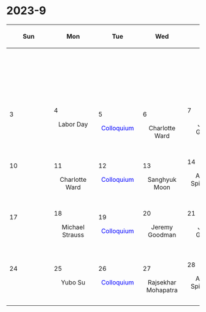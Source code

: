 # 2023-9

|<div style='max-width:100px;width:100px'><p>Sun</p></div>|<div style='max-width:100px;width:100px'><p>Mon</p></div>|<div style='max-width:100px;width:100px'><p>Tue</p></div>|<div style='max-width:100px;width:100px'><p>Wed</p></div>|<div style='max-width:100px;width:100px'><p>Thu</p></div>|<div style='max-width:100px;width:100px'><p>Fri</p></div>|<div style='max-width:100px;width:100px'><p>Sat</p></div>|
|:-:|:-:|:-:|:-:|:-:|:-:|:-:|
|<p><br/><br/></p> |<p><br/><br/></p> |<p><br/><br/></p> |<p><br/><br/></p> |<p><br/><br/></p> |<p align='left'>1</p><p>Jeremy Goodman<br/><br/></p>|<p align='left'>2</p><p><br/><br/></p>|
|<p align='left'>3</p><p><br/><br/></p>|<p align='left'>4</p><p>Labor Day</p><br/><br/>|<p align='left'>5</p><p><span style='color:blue'>Colloquium</span><br/><br/></p>|<p align='left'>6</p><p>Charlotte<br/> Ward</p>|<p align='left'>7</p><p>Jenny Greene<br/><br/></p>|<p align='left'>8</p><p>Michael Strauss<br/><br/></p>|<p align='left'>9</p><p><br/><br/></p>|
|<p align='left'>10</p><p><br/><br/></p>|<p align='left'>11</p><p>Charlotte<br/> Ward</p>|<p align='left'>12</p><p><span style='color:blue'>Colloquium</span><br/><br/></p>|<p align='left'>13</p><p>Sanghyuk<br/> Moon</p>|<p align='left'>14</p><p>Anatoly Spitkovsky<br/><br/></p>|<p align='left'>15</p><p>Ivanna Escala<br/><br/></p>|<p align='left'>16</p><p><br/><br/></p>|
|<p align='left'>17</p><p><br/><br/></p>|<p align='left'>18</p><p>Michael Strauss<br/><br/></p>|<p align='left'>19</p><p><span style='color:blue'>Colloquium</span><br/><br/></p>|<p align='left'>20</p><p>Jeremy Goodman<br/><br/></p>|<p align='left'>21</p><p>Jenny Greene<br/><br/></p>|<p align='left'>22</p><p>Charlotte<br/> Ward</p>|<p align='left'>23</p><p><br/><br/></p>|
|<p align='left'>24</p><p><br/><br/></p>|<p align='left'>25</p><p>Yubo Su<br/><br/></p>|<p align='left'>26</p><p><span style='color:blue'>Colloquium</span><br/><br/></p>|<p align='left'>27</p><p>Rajsekhar<br/> Mohapatra</p>|<p align='left'>28</p><p>Anatoly Spitkovsky<br/><br/></p>|<p align='left'>29</p><p>Ankan Sur<br/><br/></p>|<p align='left'>30</p><p><br/><br/></p>|

